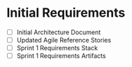 # Initial Requirements

- [ ] Initial Architecture Document
- [ ] Updated Agile Reference Stories
- [ ] Sprint 1 Requirements Stack
- [ ] Sprint 1 Requirements Artifacts